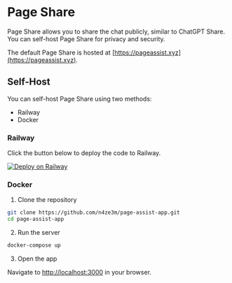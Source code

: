 # Page Share

Page Share allows you to share the chat publicly, similar to ChatGPT Share. You can self-host Page Share for privacy and security.

The default Page Share is hosted at [https://pageassist.xyz](https://pageassist.xyz).

## Self-Host

You can self-host Page Share using two methods:

- Railway
- Docker

### Railway

Click the button below to deploy the code to Railway.

[![Deploy on Railway](https://railway.app/button.svg)](https://railway.app/template/VbiS2Q?referralCode=olbszX)

### Docker

1. Clone the repository

```bash
git clone https://github.com/n4ze3m/page-assist-app.git
cd page-assist-app
```

2. Run the server

```bash
docker-compose up
```

3. Open the app

Navigate to [http://localhost:3000](http://localhost:3000) in your browser.